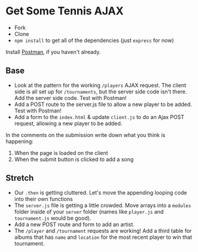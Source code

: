 # Get Some Tennis AJAX

- Fork
- Clone
- `npm install` to get all of the dependencies (just `express` for now)

Install [Postman](https://www.getpostman.com/downloads/), if you haven't already.


## Base

- Look at the pattern for the working `/players` AJAX request. The client side is all set up for `/tournaments`, but the server side code isn't there. Add the server side code. Test with Postman!
- Add a POST route to the server.js file to allow a new player to be added. Test with Postman!
- Add a form to the `index.html` & update `client.js` to do an Ajax POST request, allowing a new player to be added.

In the comments on the submission write down what you think is happening:

1. When the page is loaded on the client
2. When the submit button is clicked to add a song

## Stretch

- Our `.then` is getting cluttered. Let's move the appending looping code into their own functions
- The `server.js` file is getting a little crowded. Move arrays into a `modules` folder inside of your `server` folder (names like `player.js` and `tournament.js` would be good).
- Add a new POST route and form to add an artist. 
- The `/player` and `/tournament` requests are working! Add a third table for albums that has `name` and `location` for the most recent player to win that tournament.

